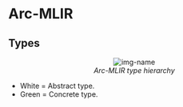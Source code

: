 
# Arc-MLIR

## Types

<p align="center">
  <img alt="img-name" src="./types.dot.png">
  <br>
  <em>Arc-MLIR type hierarchy</em>
</p>

* White = Abstract type.
* Green = Concrete type.
